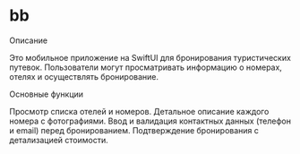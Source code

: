 # bb
Описание

Это мобильное приложение на SwiftUI для бронирования туристических путевок. Пользователи могут просматривать информацию о номерах, отелях и осуществлять бронирование.

Основные функции

Просмотр списка отелей и номеров.
Детальное описание каждого номера с фотографиями.
Ввод и валидация контактных данных (телефон и email) перед бронированием.
Подтверждение бронирования с детализацией стоимости.
